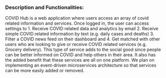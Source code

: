 ### Description and Functionalities:

<p>COVID Hub is a web application where users access an array of covid related information and services. Once logged in, the user can access settings to 1. Receive COVID related data and analytics by email 2. Receive simple COVID related information by text (e.g. daily cases and deaths) 3. Filter a COVID news feed on their dashboard and 4. Get matched with other users who are looking to give or receive COVID related services (e.g. Grocery delivery). This type of service adds to the social good since people can be better informed on COVID and help others in their area. It also has the added benefit that these services are all on one platform. We plan on implementing an event-driven microservices architecture so that services can be more easily added or removed.</p>
